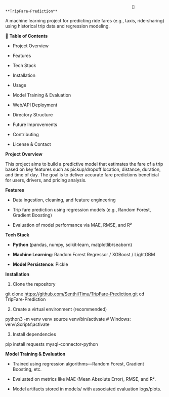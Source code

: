                                                             🚕 **TripFare‑Prediction**

A machine learning project for predicting ride fares (e.g., taxis, ride‑sharing) using historical trip data and regression modeling.

🧭 **Table of Contents**

- Project Overview

- Features

- Tech Stack

- Installation

- Usage

- Model Training & Evaluation

- Web/API Deployment

- Directory Structure

- Future Improvements

- Contributing

- License & Contact

**Project Overview**

This project aims to build a predictive model that estimates the fare of a trip based on key features such as pickup/dropoff location, distance, duration, and time of day. The goal is to deliver accurate fare predictions beneficial for users, drivers, and pricing analysis.

**Features**

- Data ingestion, cleaning, and feature engineering

- Trip fare prediction using regression models (e.g., Random Forest, Gradient Boosting)

- Evaluation of model performance via MAE, RMSE, and R²

**Tech Stack**

- **Python** (pandas, numpy, scikit‑learn, matplotlib/seaborn)

- **Machine Learning**: Random Forest Regressor / XGBoost / LightGBM

- **Model Persistence**: Pickle

**Installation**

1. Clone the repository

git clone https://github.com/SenthilTimu/TripFare-Prediction.git
cd TripFare-Prediction

2. Create a virtual environment (recommended)

python3 -m venv venv
source venv/bin/activate  # Windows: venv\Scripts\activate

3. Install dependencies
   
pip install requests mysql-connector-python

**Model Training & Evaluation**

- Trained using regression algorithms—Random Forest, Gradient Boosting, etc.

- Evaluated on metrics like MAE (Mean Absolute Error), RMSE, and R².

- Model artifacts stored in models/ with associated evaluation logs/plots.
